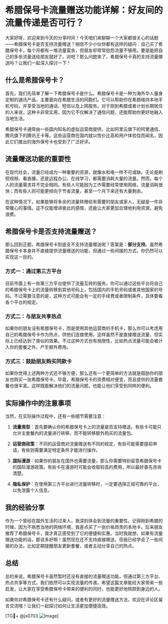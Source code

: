 # 希腊保号卡流量赠送功能详解：好友间的流量传递是否可行？

大家好呀，欢迎来到今天的分享时间！今天咱们来聊聊一个大家都很关心的话题——希腊保号卡是否支持流量赠送？相信不少小伙伴都有这样的疑问：自己买了希腊保号卡，每个月都有一堆流量富余，但朋友却常常抱怨流量不够用。要是能把自己的多余流量送给朋友就好了，对吧？那么问题来了，希腊保号卡真的支持流量赠送吗？让我们一起深入探讨一下！

## 什么是希腊保号卡？

首先，我们先简单了解一下希腊保号卡是什么。希腊保号卡是一种为海外华人量身定制的通讯产品，主要面向在希腊生活的同胞们。它可以帮助你在希腊维持本地手机号码，并享受当地的通话、短信以及上网服务。对于刚到希腊或者计划长期居住的人来说，这种卡非常实用，因为它不仅解决了通信问题，还能帮助你更好地融入当地生活。

希腊保号卡通常由一些国内知名的虚拟运营商提供，比如阿里云旗下的阿里通信、腾讯旗下的腾讯王卡等。这些运营商在国内就以性价比高和用户体验佳而闻名，因此它们推出的海外保号卡也受到了广泛好评。

## 流量赠送功能的重要性

在现代社会，流量已经成为一种重要的资源，就像水和电一样不可或缺。无论是刷短视频、看直播，还是远程办公、在线学习，都需要消耗大量的流量。然而，每个人的流量需求并不完全相同。有些人可能因为工作需要经常使用网络，流量消耗很快；而有些人则可能更倾向于节省流量，甚至一个月下来还有大量剩余。

在这种情况下，如果能够将多余的流量转赠给有需要的朋友或家人，无疑是一件非常暖心的事情。这不仅能增进彼此的感情，还能让大家更加合理地利用资源，避免浪费。

## 希腊保号卡是否支持流量赠送？

那么回到正题，希腊保号卡到底支不支持流量赠送呢？答案是：**部分支持**。虽然希腊保号卡本身并不直接提供流量赠送的功能，但通过一些间接的方式，你仍然可以实现这一目的。

### 方式一：通过第三方平台

目前市面上有一些第三方平台提供了流量互转的服务。你可以通过这些平台将自己的希腊保号卡上的流量转移到其他号码上，包括国内的手机号码或者其他国家的号码。不过需要注意的是，这种方式可能会有一定的手续费或者限制条件，具体要看各个平台的规定。

### 方式二：与朋友共享热点

如果你的朋友没有希腊保号卡，而是使用其他运营商的手机卡，那么你可以考虑用自己的希腊保号卡作为热点，供他们连接使用。这样虽然不是直接赠送流量，但实际上已经达到了类似的效果。不过这种方式也有局限性，比如热点流量可能会被计入你的套餐之外，产生额外费用。

### 方式三：鼓励朋友购买同款卡

如果你觉得上述两种方式还不够方便，那么还有一个更简单的方法就是鼓励你的朋友也购买一张希腊保号卡。毕竟，希腊保号卡的资费相对便宜，而且提供的流量套餐也很丰富。这样既能解决他们的流量问题，也能让他们享受到同样的便利。

## 实际操作中的注意事项

当然，在实际操作过程中，还有一些细节需要注意：

1. **流量类型**：首先要确认你的希腊保号卡上的流量是否支持赠送。有些卡可能只允许主套餐内的流量进行转移，而不能转移额外购买的流量包。
   
2. **运营商政策**：不同的运营商对流量赠送有不同的规定，有些可能需要提前申请，有些则需要满足特定条件才能进行操作。

3. **国际漫游**：如果你的朋友在国外也需要流量，那么你需要特别留意希腊保号卡的国际漫游政策。有些卡在漫游时可能会收取较高的费用，所以最好事先咨询清楚。

4. **隐私保护**：在使用第三方平台进行流量转移时，一定要选择正规可靠的平台，以免泄露个人信息。

## 我的经验分享

作为一个曾经在国外生活的过来人，我深刻体会到流量的重要性。记得刚到希腊的时候，因为不熟悉当地的网络环境，我差点买了一张价格昂贵的本地卡。后来朋友推荐了希腊保号卡，我才真正感受到了它的便捷和实惠。当时我就想，如果有流量赠送功能的话，那该多好啊！虽然现在还不支持直接赠送，但我已经学会了一些间接的办法，比如定期提醒朋友更新套餐，或者主动分享自己的热点。

## 总结

总的来说，希腊保号卡虽然暂时还没有直接的流量赠送功能，但通过第三方平台、热点共享等方式，我们依然可以实现流量的传递。希望这篇文章能给大家带来一些启发，让大家在享受希腊保号卡带来的便利的同时，也能更好地照顾到身边的人。

如果你对希腊保号卡还有什么疑问，或者有更好的流量赠送方法，欢迎在评论区留言交流哦！让我们一起探讨如何让生活更加便捷高效。

[TG💪+ @jx0703 ![Image](https://github.com/user-attachments/assets/dbca1d08-cadb-493c-b0ec-ad6f7a83f270)]